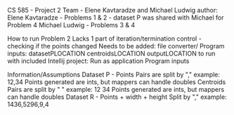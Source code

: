 
CS 585 - Project 2
Team - Elene Kavtaradze and Michael Ludwig
author: Elene Kavtaradze - Problems 1 & 2 - dataset P was shared with Michael for Problem 4
Michael Ludwig - Problems 3 & 4

How to run 
Problem 2
    Lacks 1 part of iteration/termination control - checking if the points changed
        Needs to be added: file converter/
    Program inputs: datasetPLOCATION centroidsLOCATION outputLOCATION
to run with included Intellij project: 
    Run as application
    Program inputs
   

Information/Assumptions
Dataset P - Points
    Pairs are split by "," 
    example: 12,34
    Points generated are ints, but mappers can handle doubles
Centroids
    Pairs are split by " "
    example: 12 34
    Points generated are ints, but mappers can handle doubles
Dataset R - Points + width + height
    Split by "," 
    example: 1436,5296,9,4
    